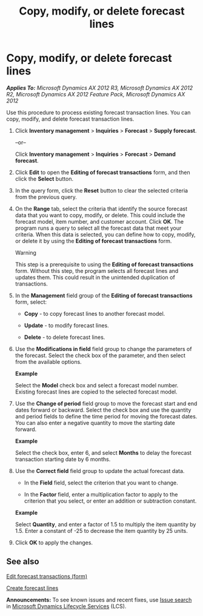﻿---
title: Copy, modify, or delete forecast lines
TOCTitle: Copy, modify, or delete forecast lines
ms:assetid: c48adcb3-8f27-4c0c-8fc6-8d4f610f7bfa
ms:mtpsurl: https://technet.microsoft.com/en-us/library/Aa550733(v=AX.60)
ms:contentKeyID: 36059295
ms.date: 04/18/2014
mtps_version: v=AX.60
f1_keywords:
- copy forecast lines
- delete forecast lines
- edit forecast lines
- process forecast lines
---

# Copy, modify, or delete forecast lines 


_**Applies To:** Microsoft Dynamics AX 2012 R3, Microsoft Dynamics AX 2012 R2, Microsoft Dynamics AX 2012 Feature Pack, Microsoft Dynamics AX 2012_

Use this procedure to process existing forecast transaction lines. You can copy, modify, and delete forecast transaction lines.

1.  Click **Inventory management** \> **Inquiries** \> **Forecast** \> **Supply forecast**.
    
    –or–
    
    Click **Inventory management** \> **Inquiries** \> **Forecast** \> **Demand forecast**.

2.  Click **Edit** to open the **Editing of forecast transactions** form, and then click the **Select** button.

3.  In the query form, click the **Reset** button to clear the selected criteria from the previous query.

4.  On the **Range** tab, select the criteria that identify the source forecast data that you want to copy, modify, or delete. This could include the forecast model, item number, and customer account. Click **OK**. The program runs a query to select all the forecast data that meet your criteria. When this data is selected, you can define how to copy, modify, or delete it by using the **Editing of forecast transactions** form.
    

    > [!WARNING]
    > <P>This step is a prerequisite to using the <STRONG>Editing of forecast transactions</STRONG> form. Without this step, the program selects all forecast lines and updates them. This could result in the unintended duplication of transactions.</P>



5.  In the **Management** field group of the **Editing of forecast transactions** form, select:
    
      - **Copy** - to copy forecast lines to another forecast model.
    
      - **Update** - to modify forecast lines.
    
      - **Delete** - to delete forecast lines.

6.  Use the **Modifications in field** field group to change the parameters of the forecast. Select the check box of the parameter, and then select from the available options.
    
    **Example**
    
    Select the **Model** check box and select a forecast model number. Existing forecast lines are copied to the selected forecast model.

7.  Use the **Change of period** field group to move the forecast start and end dates forward or backward. Select the check box and use the quantity and period fields to define the time period for moving the forecast dates. You can also enter a negative quantity to move the starting date forward.
    
    **Example**
    
    Select the check box, enter 6, and select **Months** to delay the forecast transaction starting date by 6 months.

8.  Use the **Correct field** field group to update the actual forecast data.
    
      - In the **Field** field, select the criterion that you want to change.
    
      - In the **Factor** field, enter a multiplication factor to apply to the criterion that you select, or enter an addition or subtraction constant.
    
    **Example**
    
    Select **Quantity**, and enter a factor of 1.5 to multiply the item quantity by 1.5. Enter a constant of -25 to decrease the item quantity by 25 units.

9.  Click **OK** to apply the changes.

## See also

[Edit forecast transactions (form)](https://technet.microsoft.com/en-us/library/aa590281\(v=ax.60\))

[Create forecast lines](create-forecast-lines.md)

  
**Announcements:** To see known issues and recent fixes, use [Issue search](http://go.microsoft.com/fwlink/?linkid=389258) in [Microsoft Dynamics Lifecycle Services](http://go.microsoft.com/fwlink/?linkid=306505) (LCS).

